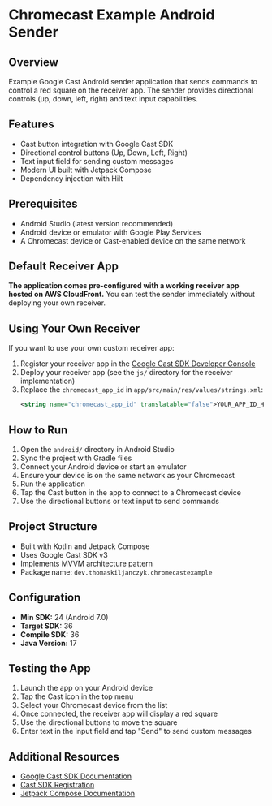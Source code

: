 # Chromecast Example Android Sender

## Overview

Example Google Cast Android sender application that sends commands to control a red square on the receiver app.
The sender provides directional controls (up, down, left, right) and text input capabilities.

## Features

- Cast button integration with Google Cast SDK
- Directional control buttons (Up, Down, Left, Right)
- Text input field for sending custom messages
- Modern UI built with Jetpack Compose
- Dependency injection with Hilt

## Prerequisites

- Android Studio (latest version recommended)
- Android device or emulator with Google Play Services
- A Chromecast device or Cast-enabled device on the same network

## Default Receiver App

**The application comes pre-configured with a working receiver app hosted on AWS CloudFront.**
You can test the sender immediately without deploying your own receiver.

## Using Your Own Receiver

If you want to use your own custom receiver app:

1. Register your receiver app in the [Google Cast SDK Developer Console](https://cast.google.com/publish/)
2. Deploy your receiver app (see the `js/` directory for the receiver implementation)
3. Replace the `chromecast_app_id` in `app/src/main/res/values/strings.xml`:
   ```xml
   <string name="chromecast_app_id" translatable="false">YOUR_APP_ID_HERE</string>
   ```

## How to Run

1. Open the `android/` directory in Android Studio
2. Sync the project with Gradle files
3. Connect your Android device or start an emulator
4. Ensure your device is on the same network as your Chromecast
5. Run the application
6. Tap the Cast button in the app to connect to a Chromecast device
7. Use the directional buttons or text input to send commands

## Project Structure

- Built with Kotlin and Jetpack Compose
- Uses Google Cast SDK v3
- Implements MVVM architecture pattern
- Package name: `dev.thomaskiljanczyk.chromecastexample`

## Configuration

- **Min SDK:** 24 (Android 7.0)
- **Target SDK:** 36
- **Compile SDK:** 36
- **Java Version:** 17

## Testing the App

1. Launch the app on your Android device
2. Tap the Cast icon in the top menu
3. Select your Chromecast device from the list
4. Once connected, the receiver app will display a red square
5. Use the directional buttons to move the square
6. Enter text in the input field and tap "Send" to send custom messages

## Additional Resources

- [Google Cast SDK Documentation](https://developers.google.com/cast/docs/android_sender)
- [Cast SDK Registration](https://developers.google.com/cast/docs/registration)
- [Jetpack Compose Documentation](https://developer.android.com/jetpack/compose)
